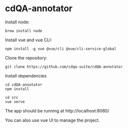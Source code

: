 # cdQA-annotator

Install node:

```
brew install node
```

Install vue and vue CLI:

```
npm install -g vue @vue/cli @vue/cli-service-global
```

Clone the repository:

```
git clone https://github.com/cdqa-suite/cdQA-annotator
```

Install dependencies

```
cd cdQA-annotator
npm install
```

```
cd src
vue serve
```

The app should be running at http://localhost:8080/

You can also use vue UI to manage the project.